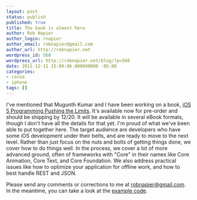 ```yaml
---
layout: post
status: publish
published: true
title: The book is almost here
author: Rob Napier
author_login: rnapier
author_email: robnapier@gmail.com
author_url: http://robnapier.net
wordpress_id: 568
wordpress_url: http://robnapier.net/blog/?p=568
date: 2011-12-11 15:09:06.000000000 -05:00
categories:
- cocoa
- iphone
tags: []
---
```

I've mentioned that Mugunth Kumar and I have been working on a book, <a href="http://www.amazon.com/iOS-Programming-Pushing-Limits-Extraordinary/dp/1119961327">iOS 5 Programming Pushing the Limits</a>. It's available now for pre-order and should be shipping by 12/20. It will be available in several eBook formats, though I don't have all the details for that yet. I'm proud of what we've been able to put together here. The target audience are developers who have some iOS development under their belts, and are ready to move to the next level. Rather than just focus on the nuts and bolts of getting things done, we cover  how to do things well. In the process, we cover a lot of more advanced ground, often of frameworks with "Core" in their names like Core Animation, Core Text, and Core Foundation. We also address practical issues like how to optimize your application for offline work, and how to best handle REST and JSON.

Please send any comments or corrections to me at <a href="mailto:robnapier@gmail.com">robnapier@gmail.com</a>. In the meantime, you can take a look at the <a href="http://www.wiley.com/WileyCDA/WileyTitle/productCd-1119961327,descCd-DOWNLOAD.html">example code</a>.
